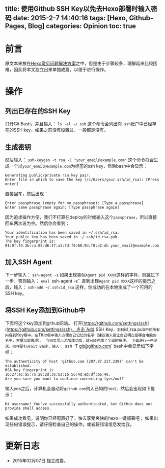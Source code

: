 title: 使用Github SSH Key以免去Hexo部署时输入密码
date: 2015-2-7 14:40:16
tags: [Hexo, Github-Pages, Blog]
categories: Opinion
toc: true
---
# 前言
原文本来放在[Hexo常见问题解决方案](http://xuanwo.org/2014/08/14/hexo-usual-problem/)之中，但是由于步骤较多，理解起来比较困难，因此将本文独立出来单独成篇，以便于进行操作。

# 操作
## 列出已存在的SSH Key
打开Git Bash，并且输入：
`ls -al ~/.ssh`
这个命令会列出你`.ssh`账户中已经存在的SSH key，如果之前没有设置过，一般都是没有。

## 生成密钥
然后输入：
`ssh-keygen -t rsa -C "your_email@example.com"`
这个命令将会生成一个以`your_email@example.com`为标签的ssh key，然后bash中会显示：
```
Generating public/private rsa key pair.
Enter file in which to save the key (/c/Users/you/.ssh/id_rsa): [Press enter]
```
直接回车，然后出现：
```
Enter passphrase (empty for no passphrase): [Type a passphrase]
Enter same passphrase again: [Type passphrase again]
```
因为追求操作方便，我们不打算在deploy的时候输入这个`passphrase`，所以直接回车两次设为空。然后你会看到：
```
Your identification has been saved in ~/.ssh/id_rsa.
Your public key has been saved in ~/.ssh/id_rsa.pub.
The key fingerprint is:
01:0f:f4:3b:ca:85:d6:17:a1:7d:f0:68:9d:f0:a2:db your_email@example.com
```

## 加入SSH Agent
下一步输入：
`ssh-agent -s`
如果出现类似`Agent pid XXXX`这样的字样，则跳过下一步，否则输入：
`eval `ssh-agent -s``
直到出现`Agent pid XXXX`这样的提示之后，输入：
`ssh-add ~/.ssh/id_rsa`
这样，你成功的在本地生成了一个可用的SSH key。

## 将SSH Key添加到Github中
下面将这个key添加到github网站。
打开[https://github.com/settings/ssh](https://github.com/settings/ssh)，点击`Add SSH Key`，复制`id_rsa.pub`中的所有内容到`Key`框中，在`Title`框中输入方便自己记忆的名字（建议输入能让自己明白是哪台电脑的名字，方便以后管理）。
当网页显示添加成功后，就已经完成了全部的操作。
下面进行一些测试，同样是打开Git Bash，输入：
`ssh -T git@github.com`
bash中会显示如下字样：
```
The authenticity of host 'github.com (207.97.227.239)' can't be established.
RSA key fingerprint is 16:27:ac:a5:76:28:2d:36:63:1b:56:4d:eb:df:a6:48.
Are you sure you want to continue connecting (yes/no)?
```
输入yes之后，计算机会自动将`github.com`列入已知的host，然后会出现如下提示：
```
Hi username! You've successfully authenticated, but GitHub does not
provide shell access.
```
如果成功看见，说明你已经配置好了，快去享受爽快的hexo一键部署吧；
如果出现任何错误提示，请仔细检查自己的操作，或者将错误信息发给我。

# 更新日志
- 2015年02月07日 独立成篇。